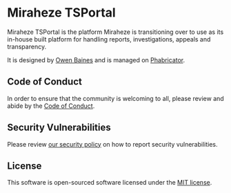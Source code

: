 # Miraheze TSPortal

Miraheze TSPortal is the platform Miraheze is transitioning over to use as its in-house built platform for handling reports, investigations, appeals and transparency.

It is designed by [Owen Baines](https://github.com/OwenBaines) and is managed on [Phabricator](https://phabricator.miraheze.org/project/board/71/).

## Code of Conduct

In order to ensure that the community is welcoming to all, please review and abide by the [Code of Conduct](https://meta.miraheze.org/wiki/Code_of_Conduct).

## Security Vulnerabilities

Please review [our security policy](https://meta.miraheze.org/wiki/Security) on how to report security vulnerabilities.

## License

This software is open-sourced software licensed under the [MIT license](LICENSE.md).
